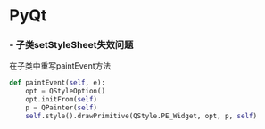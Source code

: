 # PyQt

### - 子类setStyleSheet失效问题
在子类中重写paintEvent方法
```python
def paintEvent(self, e):
    opt = QStyleOption()
    opt.initFrom(self)
    p = QPainter(self)
    self.style().drawPrimitive(QStyle.PE_Widget, opt, p, self)
```